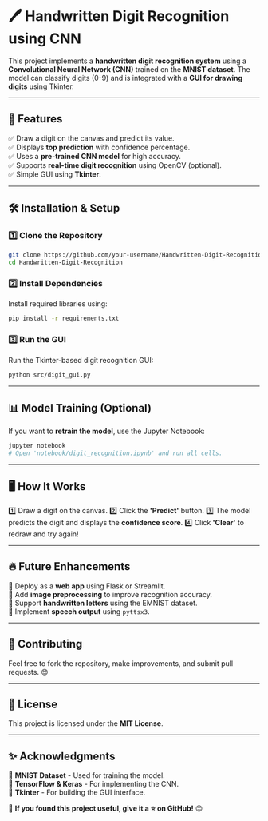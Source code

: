 # 🖊️ Handwritten Digit Recognition using CNN

This project implements a **handwritten digit recognition system** using a **Convolutional Neural Network (CNN)** trained on the **MNIST dataset**. The model can classify digits (0-9) and is integrated with a **GUI for drawing digits** using Tkinter.

---
## 🚀 Features
✅ Draw a digit on the canvas and predict its value.  
✅ Displays **top prediction** with confidence percentage.  
✅ Uses a **pre-trained CNN model** for high accuracy.  
✅ Supports **real-time digit recognition** using OpenCV (optional).  
✅ Simple GUI using **Tkinter**.


---
## 🛠️ Installation & Setup
### 1️⃣ Clone the Repository
```bash
git clone https://github.com/your-username/Handwritten-Digit-Recognition.git
cd Handwritten-Digit-Recognition
```

### 2️⃣ Install Dependencies
Install required libraries using:
```bash
pip install -r requirements.txt
```

### 3️⃣ Run the GUI
Run the Tkinter-based digit recognition GUI:
```bash
python src/digit_gui.py
```

---
## 📊 Model Training (Optional)
If you want to **retrain the model**, use the Jupyter Notebook:
```bash
jupyter notebook
# Open 'notebook/digit_recognition.ipynb' and run all cells.
```

---
## 🖥️ How It Works
1️⃣ Draw a digit on the canvas.
2️⃣ Click the **'Predict'** button.
3️⃣ The model predicts the digit and displays the **confidence score**.
4️⃣ Click **'Clear'** to redraw and try again!

---
## 🔥 Future Enhancements
🔹 Deploy as a **web app** using Flask or Streamlit.  
🔹 Add **image preprocessing** to improve recognition accuracy.  
🔹 Support **handwritten letters** using the EMNIST dataset.  
🔹 Implement **speech output** using `pyttsx3`.

---
## 🤝 Contributing
Feel free to fork the repository, make improvements, and submit pull requests. 😊

---
## 📜 License
This project is licensed under the **MIT License**.

---
## ✨ Acknowledgments
🔹 **MNIST Dataset** - Used for training the model.  
🔹 **TensorFlow & Keras** - For implementing the CNN.  
🔹 **Tkinter** - For building the GUI interface.  

📢 **If you found this project useful, give it a ⭐ on GitHub!** 😊


